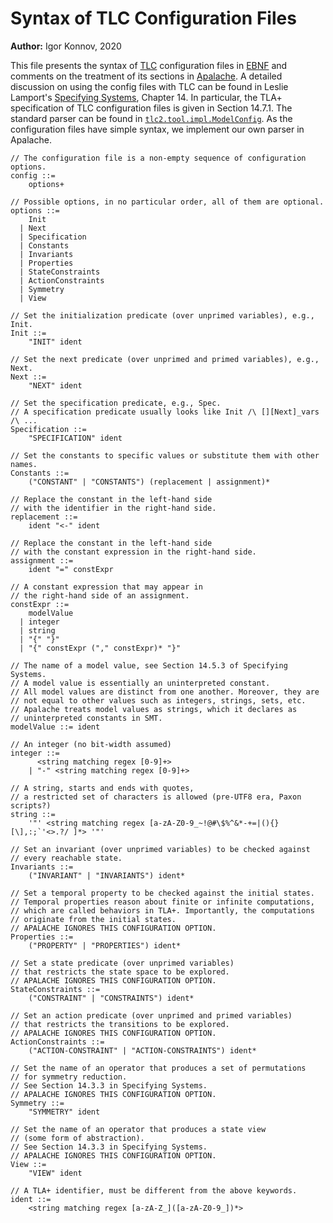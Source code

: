 # Syntax of TLC Configuration Files

**Author:** Igor Konnov, 2020

This file presents the syntax of
[TLC](http://lamport.azurewebsites.net/tla/tools.html) configuration files
in [EBNF](https://en.wikipedia.org/wiki/Extended_Backus%E2%80%93Naur_form) and
comments on the treatment of its sections in
[Apalache](https://github.com/informalsystems/apalache). A detailed discussion
on using the config files with TLC can be found in Leslie Lamport's 
[Specifying Systems],
Chapter 14.  In particular, the TLA+ specification of TLC configuration files
is given in Section 14.7.1. The standard parser can be found in
[`tlc2.tool.impl.ModelConfig`](https://github.com/tlaplus/tlaplus/blob/master/tlatools/org.lamport.tlatools/src/tlc2/tool/impl/ModelConfig.java).
As the configuration files have simple syntax, we implement our own parser in
Apalache.

```
// The configuration file is a non-empty sequence of configuration options.
config ::=
    options+

// Possible options, in no particular order, all of them are optional.
options ::=
    Init
  | Next
  | Specification
  | Constants
  | Invariants
  | Properties
  | StateConstraints
  | ActionConstraints
  | Symmetry
  | View

// Set the initialization predicate (over unprimed variables), e.g., Init.
Init ::=
    "INIT" ident

// Set the next predicate (over unprimed and primed variables), e.g., Next.
Next ::=
    "NEXT" ident

// Set the specification predicate, e.g., Spec.
// A specification predicate usually looks like Init /\ [][Next]_vars /\ ...
Specification ::=
    "SPECIFICATION" ident

// Set the constants to specific values or substitute them with other names.
Constants ::=
    ("CONSTANT" | "CONSTANTS") (replacement | assignment)*

// Replace the constant in the left-hand side
// with the identifier in the right-hand side.
replacement ::=
    ident "<-" ident

// Replace the constant in the left-hand side
// with the constant expression in the right-hand side.
assignment ::=
    ident "=" constExpr

// A constant expression that may appear in
// the right-hand side of an assignment.
constExpr ::=
    modelValue
  | integer
  | string
  | "{" "}"
  | "{" constExpr ("," constExpr)* "}"

// The name of a model value, see Section 14.5.3 of Specifying Systems.
// A model value is essentially an uninterpreted constant.
// All model values are distinct from one another. Moreover, they are
// not equal to other values such as integers, strings, sets, etc.
// Apalache treats model values as strings, which it declares as
// uninterpreted constants in SMT.
modelValue ::= ident

// An integer (no bit-width assumed)
integer ::=
      <string matching regex [0-9]+>
    | "-" <string matching regex [0-9]+>

// A string, starts and ends with quotes,
// a restricted set of characters is allowed (pre-UTF8 era, Paxon scripts?)
string ::=
    '"' <string matching regex [a-zA-Z0-9_~!@#\$%^&*-+=|(){}[\],:;`'<>.?/ ]*> '"'

// Set an invariant (over unprimed variables) to be checked against
// every reachable state.
Invariants ::=
    ("INVARIANT" | "INVARIANTS") ident*

// Set a temporal property to be checked against the initial states.
// Temporal properties reason about finite or infinite computations,
// which are called behaviors in TLA+. Importantly, the computations
// originate from the initial states.
// APALACHE IGNORES THIS CONFIGURATION OPTION.
Properties ::=
    ("PROPERTY" | "PROPERTIES") ident*

// Set a state predicate (over unprimed variables)
// that restricts the state space to be explored.
// APALACHE IGNORES THIS CONFIGURATION OPTION.
StateConstraints ::=
    ("CONSTRAINT" | "CONSTRAINTS") ident*

// Set an action predicate (over unprimed and primed variables)
// that restricts the transitions to be explored.
// APALACHE IGNORES THIS CONFIGURATION OPTION.
ActionConstraints ::=
    ("ACTION-CONSTRAINT" | "ACTION-CONSTRAINTS") ident*

// Set the name of an operator that produces a set of permutations
// for symmetry reduction.
// See Section 14.3.3 in Specifying Systems.
// APALACHE IGNORES THIS CONFIGURATION OPTION.
Symmetry ::=
    "SYMMETRY" ident

// Set the name of an operator that produces a state view
// (some form of abstraction).
// See Section 14.3.3 in Specifying Systems.
// APALACHE IGNORES THIS CONFIGURATION OPTION.
View ::=
    "VIEW" ident

// A TLA+ identifier, must be different from the above keywords.
ident ::=
    <string matching regex [a-zA-Z_]([a-zA-Z0-9_])*>

```

[Specifying Systems]: http://lamport.azurewebsites.net/tla/book.html

